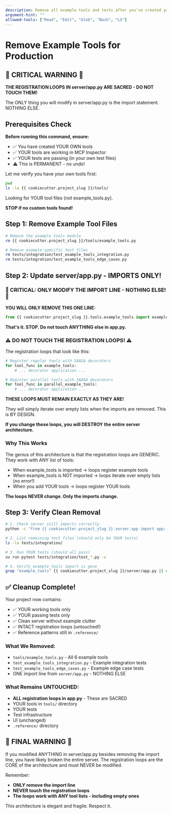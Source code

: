 ```yaml
---
description: Remove all example tools and tests after you've created your own - clean slate for production
argument-hint: ""
allowed-tools: ["Read", "Edit", "Glob", "Bash", "LS"]
---
```


# Remove Example Tools for Production

## 🚨 CRITICAL WARNING 🚨

**THE REGISTRATION LOOPS IN server/app.py ARE SACRED - DO NOT TOUCH THEM!**

The ONLY thing you will modify in server/app.py is the import statement. NOTHING ELSE.

## Prerequisites Check

**Before running this command, ensure:**
- ✅ You have created YOUR OWN tools
- ✅ YOUR tools are working in MCP Inspector  
- ✅ YOUR tests are passing (in your own test files)
- ⚠️ This is PERMANENT - no undo!

Let me verify you have your own tools first:

```bash
pwd
ls -la {{ cookiecutter.project_slug }}/tools/
```

Looking for YOUR tool files (not example_tools.py).

**STOP if no custom tools found!**

## Step 1: Remove Example Tool Files

```bash
# Remove the example tools module
rm {{ cookiecutter.project_slug }}/tools/example_tools.py

# Remove example-specific test files
rm tests/integration/test_example_tools_integration.py
rm tests/integration/test_example_tools_edge_cases.py
```

## Step 2: Update server/app.py - IMPORTS ONLY!

### 🛑 CRITICAL: ONLY MODIFY THE IMPORT LINE - NOTHING ELSE! 🛑

**YOU WILL ONLY REMOVE THIS ONE LINE:**
```python
from {{ cookiecutter.project_slug }}.tools.example_tools import example_tools, parallel_example_tools
```

**That's it. STOP. Do not touch ANYTHING else in app.py.**

### ⚠️ DO NOT TOUCH THE REGISTRATION LOOPS! ⚠️

The registration loops that look like this:
```python
# Register regular tools with SAAGA decorators
for tool_func in example_tools:
    # ... decorator application ...

# Register parallel tools with SAAGA decorators  
for tool_func in parallel_example_tools:
    # ... decorator application ...
```

**THESE LOOPS MUST REMAIN EXACTLY AS THEY ARE!**

They will simply iterate over empty lists when the imports are removed. This is BY DESIGN.

**If you change these loops, you will DESTROY the entire server architecture.**

### Why This Works

The genius of this architecture is that the registration loops are GENERIC. They work with ANY list of tools:
- When example_tools is imported → loops register example tools
- When example_tools is NOT imported → loops iterate over empty lists (no error!)
- When you add YOUR tools → loops register YOUR tools

**The loops NEVER change. Only the imports change.**

## Step 3: Verify Clean Removal

```bash
# 1. Check server still imports correctly
python -c "from {{ cookiecutter.project_slug }}.server.app import app; print('✅ Server imports successfully')"

# 2. List remaining test files (should only be YOUR tests)
ls -la tests/integration/

# 3. Run YOUR tests (should all pass)
uv run pytest tests/integration/test_*.py -v

# 4. Verify example_tools import is gone
grep "example_tools" {{ cookiecutter.project_slug }}/server/app.py || echo "✅ No example_tools import found"
```

## ✅ Cleanup Complete!

Your project now contains:
- ✅ YOUR working tools only
- ✅ YOUR passing tests only
- ✅ Clean server without example clutter
- ✅ INTACT registration loops (untouched!)
- ✅ Reference patterns still in `.reference/`

### What We Removed:
- `tools/example_tools.py` - All 6 example tools
- `test_example_tools_integration.py` - Example integration tests
- `test_example_tools_edge_cases.py` - Example edge case tests
- ONE import line from `server/app.py` - NOTHING ELSE

### What Remains UNTOUCHED:
- **ALL registration loops in app.py** - These are SACRED
- YOUR tools in `tools/` directory
- YOUR tests
- Test infrastructure
- UI (unchanged)
- `.reference/` directory

## 🚨 FINAL WARNING 🚨

If you modified ANYTHING in server/app.py besides removing the import line, you have likely broken the entire server. The registration loops are the CORE of the architecture and must NEVER be modified.

Remember:
- **ONLY remove the import line**
- **NEVER touch the registration loops**
- **The loops work with ANY tool lists - including empty ones**

This architecture is elegant and fragile. Respect it.